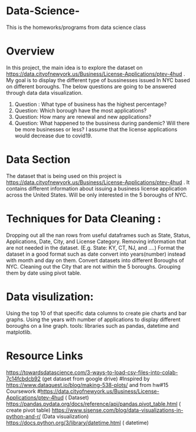 # Data-Science-
This is the homeworks/programs from data science class

# Overview
In this project, the main idea is to explore the dataset on https://data.cityofnewyork.us/Business/License-Applications/ptev-4hud . My goal is to display the different type of bussinesses issued In NYC based on different boroughs. The below questions are going to be answered through data data visualization.

1. Question : What type of business has the highest percentage?
2. Question: Which borough have the most applications?
3. Question: How many are renewal and new applications?
4. Question: What happened to the bussiness during pandemic? Will there be more businesses or less?
I assume that the license applications would decrease due to covid19.

# Data Section
The dataset that is being used on this project is https://data.cityofnewyork.us/Business/License-Applications/ptev-4hud . It contains different information about issuing a business license application across the United States. Will be only interested in the 5 boroughs of NYC.

# Techniques for Data Cleaning :
Dropping out all the nan rows from useful dataframes such as State, Status, Applications, Date, City, and License Category.
Removing information that are not needed in the dataset. (E.g. State: KY, CT, NJ, and ....)
Format the dataset in a good format such as date convert into years(number) instead with month and day on them. Convert datasets into different Boroughs of NYC. Cleaning out the City that are not within the 5 boroughs.
Grouping them by date using pivot table.

# Data visulization:
Using the top 10 of that specific data columns to create pie charts and bar graphs.
Using the years with number of applications to display different boroughs on a line graph.
tools:
libraries such as pandas, datetime and matplotlib.

# Resource Links
https://towardsdatascience.com/3-ways-to-load-csv-files-into-colab-7c14fcbdcb92 (get dataset from google drive)
#Inspired by https://www.dataquest.io/blog/making-538-plots/ and from hw#15 Coursework
#https://data.cityofnewyork.us/Business/License-Applications/ptev-4hud ( Dataset)
https://pandas.pydata.org/docs/reference/api/pandas.pivot_table.html ( create pivot table)
https://www.sisense.com/blog/data-visualizations-in-python-and-r/ (Data visualization)
https://docs.python.org/3/library/datetime.html ( datetime)
